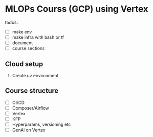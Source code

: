 # MLOPs Courss (GCP) using Vertex

todos:
- [ ] make env
- [ ] make infra with bash or tf
- [ ] document
- [ ] course sections

## Cloud setup

1. Create uv environment


## Course structure

- [ ] CI/CD
- [ ] Composer/Airflow
- [ ] Vertex
- [ ] KFP
- [ ] Hyperparams, versioning etc
- [ ] GenAI on Vertex
